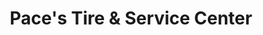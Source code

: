 ---
title: "Pace's Tire & Service Center"
url: /west-st-paul/paces-tire-und-service-center/
shop: Autowerkstatt
---